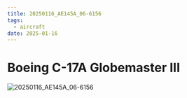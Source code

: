 ```yaml
---
title: 20250116_AE145A_06-6156
tags:
  - aircraft
date: 2025-01-16
---
```


# Boeing C-17A Globemaster III

![20250116_AE145A_06-6156](/aircraft/20250116_AE145A_06-6156.jpg)